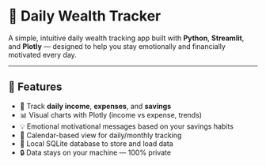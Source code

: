 # 💸 Daily Wealth Tracker

A simple, intuitive daily wealth tracking app built with **Python**, **Streamlit**, and **Plotly** — designed to help you stay emotionally and financially motivated every day.

---

## 🚀 Features

- 🧾 Track **daily income**, **expenses**, and **savings**
- 📊 Visual charts with Plotly (income vs expense, trends)
- 💡 Emotional motivational messages based on your savings habits
- 📆 Calendar-based view for daily/monthly tracking
- 💾 Local SQLite database to store and load data
- 🔒 Data stays on your machine — 100% private
